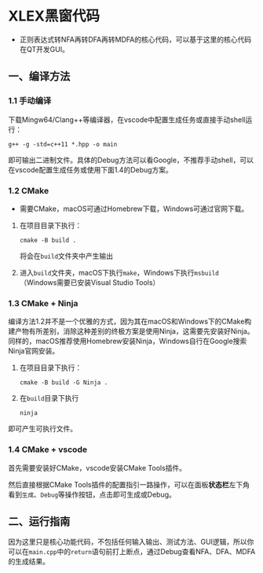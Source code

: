# XLEX黑窗代码

- 正则表达式转NFA再转DFA再转MDFA的核心代码，可以基于这里的核心代码在QT开发GUI。

## 一、编译方法

### 1.1 手动编译

下载Mingw64/Clang++等编译器，在vscode中配置生成任务或直接手动shell运行：

```shell
g++ -g -std=c++11 *.hpp -o main
```

即可输出二进制文件。具体的Debug方法可以看Google，不推荐手动shell，可以在vscode配置生成任务或使用下面1.4的Debug方案。

### 1.2 CMake

- 需要CMake，macOS可通过Homebrew下载，Windows可通过官网下载。

1. 在项目目录下执行：

    ```shell
    cmake -B build .
    ```

    将会在`build`文件夹中产生输出

2. 进入`build`文件夹，macOS下执行`make`，Windows下执行`msbuild`（Windows需要已安装Visual Studio Tools）


### 1.3 CMake + Ninja

编译方法1.2并不是一个优雅的方式，因为其在macOS和Windows下的CMake构建产物有所差别，消除这种差别的终极方案是使用Ninja，这需要先安装好Ninja。同样的，macOS推荐使用Homebrew安装Ninja，Windows自行在Google搜索Ninja官网安装。

1. 在项目目录下执行：

    ```shell
    cmake -B build -G Ninja . 
    ```
2. 在`build`目录下执行

    ```shell
    ninja
    ```

即可产生可执行文件。

### 1.4 CMake + vscode

首先需要安装好CMake，vscode安装CMake Tools插件。

然后直接根据CMake Tools插件的配置指引一路操作，可以在面板**状态栏**左下角看到`生成`、`Debug`等操作按钮，点击即可生成或Debug。

## 二、运行指南

因为这里只是核心功能代码，不包括任何输入输出、测试方法、GUI逻辑，所以你可以在`main.cpp`中的`return`语句前打上断点，通过Debug查看NFA、DFA、MDFA的生成结果。